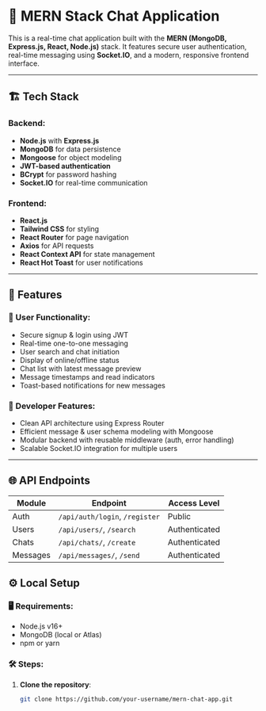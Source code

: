 # 💬 MERN Stack Chat Application

This is a real-time chat application built with the **MERN (MongoDB, Express.js, React, Node.js)** stack. It features secure user authentication, real-time messaging using **Socket.IO**, and a modern, responsive frontend interface.

---

## 🏗️ Tech Stack

### Backend:
- **Node.js** with **Express.js**
- **MongoDB** for data persistence
- **Mongoose** for object modeling
- **JWT-based authentication**
- **BCrypt** for password hashing
- **Socket.IO** for real-time communication

### Frontend:
- **React.js**
- **Tailwind CSS** for styling
- **React Router** for page navigation
- **Axios** for API requests
- **React Context API** for state management
- **React Hot Toast** for user notifications

---

## 🚀 Features

### 👤 User Functionality:
- Secure signup & login using JWT
- Real-time one-to-one messaging
- User search and chat initiation
- Display of online/offline status
- Chat list with latest message preview
- Message timestamps and read indicators
- Toast-based notifications for new messages

### 🧰 Developer Features:
- Clean API architecture using Express Router
- Efficient message & user schema modeling with Mongoose
- Modular backend with reusable middleware (auth, error handling)
- Scalable Socket.IO integration for multiple users

---

## 🌐 API Endpoints

| Module       | Endpoint                      | Access Level   |
|--------------|-------------------------------|----------------|
| Auth         | `/api/auth/login`, `/register`| Public         |
| Users        | `/api/users/`, `/search`      | Authenticated  |
| Chats        | `/api/chats/`, `/create`      | Authenticated  |
| Messages     | `/api/messages/`, `/send`     | Authenticated  |



## ⚙️ Local Setup

### 🖥️ Requirements:
- Node.js v16+
- MongoDB (local or Atlas)
- npm or yarn

### 🛠️ Steps:
1. **Clone the repository**:
   ```bash
   git clone https://github.com/your-username/mern-chat-app.git
